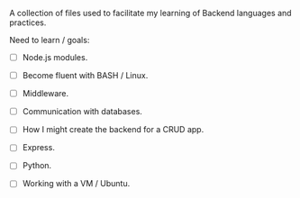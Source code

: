 A collection of files used to facilitate my learning of Backend languages and practices.

Need to learn / goals:

- [ ] Node.js modules.
- [ ] Become fluent with BASH / Linux.
- [ ] Middleware.
- [ ] Communication with databases.
- [ ] How I might create the backend for a CRUD app.
- [ ] Express.
- [ ] Python.
- [ ] Working with a VM / Ubuntu.

